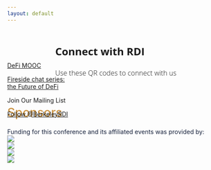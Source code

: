 ```yaml
---
layout: default
---
```


<div style="color: black; width: 15%; height: 160px; margin-top: 60px; position: absolute; display: flex; flex-direction: column; justify-content: space-evenly">
    <a href="/publicCourses" class="nav-url">
        DeFi MOOC
    </a>
    <a href="/firesides" class="nav-url">
        Fireside chat series: the Future of DeFi
    </a>
    <!-- <a href="/newsletter" class="nav-url">
        Newsletter
    </a> -->
    <a class="nav-url join">
        Join Our Mailing List
    </a>
    <a href="https://twitter.com/BerkeleyRDI?ref_src=twsrc%5Etfw" class="twitter-follow-button" data-show-count="false">Follow @BerkeleyRDI</a><script async src="https://platform.twitter.com/widgets.js" charset="utf-8"></script>
</div>

<div style="font-size: 12pt; font-family: 'Open Sans', sans-serif; font-weight: 300; margin-left: 22%; overflow: scroll; width: 75%; line-height: 1.5;">
    <h2>Connect with RDI</h2>
Use these QR codes to connect with us <br><br>

</div>

<div style="display: flex; flex-direction: column; justify-content: space-between; width: 100%; margin: auto;">
    <div style="flex: 1; text-align: left; color: #18233D; width: 100%; margin: auto;">
      <h1 style="font-weight: 500; color: #CB9445;">Sponsors</h1>
      <p style="margin-bottom: 0;">Funding for this conference and its affiliated events was provided by:</p>
    </div>
    <div class="sponsor-container" style="width: 100%; margin-top: 0;">
        <div class="sponsor-item-primary">
          <a href="https://www.edudao.io/" style="text-decoration:none">
            <img class="sponsor-item-img-primary-1" src='/assets/images/sponsors/edudao.png' />
          </a>
        </div>
        <div class="sponsor-item-primary">
          <a href="https://www.algorand.com/" style="text-decoration:none">
            <img class="sponsor-item-img-primary-2" src='/assets/images/sponsors/algorand.jpeg' />
          </a>
        </div>
        <div class="sponsor-item-primary">
          <a href="https://jumpcrypto.com/" style="text-decoration:none">
            <img class="sponsor-item-img-primary-2" src='/assets/images/sponsors/jump.png' />
          </a>
        </div>
        <div class="sponsor-item-primary">
          <a href="https://web3.foundation/" style="text-decoration:none">
            <img class="sponsor-item-img-primary-2" src='/assets/images/sponsors/web3foundation.jpeg' />
          </a>
        </div>
    </div>

 <!-- Use an embeded form and use JavaScript to create the pop-up effect on click -->
  <div id="modal" hidden></div>
  <div id="subscribe" hidden>
    <!-- Begin Mailchimp Signup Form -->
    <link href="//cdn-images.mailchimp.com/embedcode/classic-10_7.css" rel="stylesheet" type="text/css">
    <style type="text/css">
      #mc_embed_signup {
        background: #fff;
        clear: left;
        font: 16px Helvetica, Arial, sans-serif;
        width: 600px;
        padding: 0px 10px 0px 10px;
      }
      /* Add your own Mailchimp form style overrides in your site stylesheet or in this style block.
        We recommend moving this block and the preceding CSS link to the HEAD of your HTML file. */
    </style>
    <div id="mc_embed_signup">
      <button type="button" class="close" data-dismiss="modal" aria-label="Close" id="formclose">
        <span aria-hidden="true" style="font-size: 25px;">&times;</span>
      </button>
      <form action="https://berkeley.us14.list-manage.com/subscribe/post?u=0d89bb5c8066a9533eb98759d&amp;id=c0a5c3e877"
        method="post" id="mc-embedded-subscribe-form" name="mc-embedded-subscribe-form" class="validate" target="_blank"
        novalidate>
        <div id="mc_embed_signup_scroll">
          <img src="assets/images/Berkeley Center for RDI Logo.png" alt="Berkeley RDI"
            style="width: 550px; height: auto; margin-top: -10px; margin-bottom: 10px;">
          <h2>Subscribe to Our Mailing List</h2>
          <div class="indicates-required" style="margin-top: -15px;"><span class="asterisk">*</span> indicates required</div>
          <div class="mc-field-group">
            <label for="mce-EMAIL">Email Address <span class="asterisk">*</span>
            </label>
            <input type="email" value="" name="EMAIL" class="required email" id="mce-EMAIL">
          </div>
          <div class="mc-field-group">
            <label for="mce-FNAME">First Name <span class="asterisk">*</span>
            </label>
            <input type="text" value="" name="FNAME" class="required" id="mce-FNAME">
          </div>
          <div class="mc-field-group">
            <label for="mce-LNAME">Last Name <span class="asterisk">*</span>
            </label>
            <input type="text" value="" name="LNAME" class="required" id="mce-LNAME">
          </div>
          <div class="mc-field-group">
            <label for="mce-ORG">Organization </label>
            <input type="text" value="" name="ORG" class="" id="mce-ORG">
          </div>
          <div class="mc-field-group">
            <label for="mce-CATEGORY">Category </label>
            <select name="CATEGORY" class="" id="mce-CATEGORY">
              <option value=""></option>
              <option value="Academic">Academic</option>
              <option value="Industry">Industry</option>
              <option value="Other (e.g. NGO, Government)">Other (e.g. NGO, Government)</option>
            </select>
          </div>
          <div id="mce-responses" class="clear">
            <div class="response" id="mce-error-response" style="display:none"></div>
            <div class="response" id="mce-success-response" style="display:none"></div>
          </div>
          <!-- real people should not fill this in and expect good things - do not remove this or risk form bot signups-->
          <div style="position: absolute; left: -5000px;" aria-hidden="true"><input type="text"
              name="b_0d89bb5c8066a9533eb98759d_c0a5c3e877" tabindex="-1" value=""></div>
          <div class="clear"><input type="submit" value="Subscribe" name="subscribe" id="mc-embedded-subscribe"
              class="button"></div>
        </div>
      </form>
    </div>
    <script type='text/javascript' src='//s3.amazonaws.com/downloads.mailchimp.com/js/mc-validate.js'></script>
    <script
      type='text/javascript'>(function ($) { window.fnames = new Array(); window.ftypes = new Array(); fnames[0] = 'EMAIL'; ftypes[0] = 'email'; fnames[1] = 'FNAME'; ftypes[1] = 'text'; fnames[2] = 'LNAME'; ftypes[2] = 'text'; fnames[3] = 'ADDRESS'; ftypes[3] = 'address'; fnames[4] = 'PHONE'; ftypes[4] = 'phone'; fnames[5] = 'BIRTHDAY'; ftypes[5] = 'birthday'; fnames[6] = 'ORG'; ftypes[6] = 'text'; fnames[7] = 'CATEGORY'; ftypes[7] = 'dropdown'; }(jQuery)); var $mcj = jQuery.noConflict(true);</script>
    <!--End mc_embed_signup-->

  </div>
